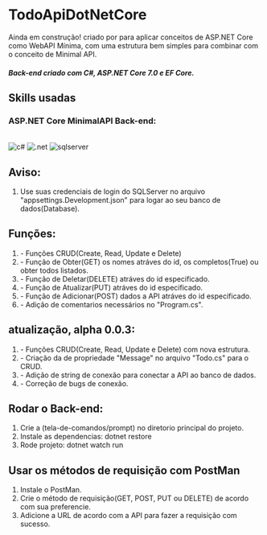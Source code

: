 ﻿# TodoApiDotNetCore
<p>Ainda em construção! criado por para aplicar conceitos de ASP.NET Core como WebAPI Mínima, com uma estrutura bem simples para combinar com o conceito de Minimal API.</p>
<h5>Back-end criado com C#, ASP.NET Core 7.0 e EF Core.</h5>

## Skills usadas
<div>
  <h3>ASP.NET Core MinimalAPI Back-end:</h3>
  <div style="display: inline_block"><br/>
  <img alt="c#" src="https://img.shields.io/badge/C%23-239120?style=for-the-badge&logo=c-sharp&logoColor=white"/>
  <img alt=".net" src="https://img.shields.io/badge/.NET-5C2D91?style=for-the-badge&logo=.net&logoColor=white"/>
  <img alt="sqlserver" src="https://img.shields.io/badge/Microsoft%20SQL%20Server-CC2927?style=for-the-badge&logo=microsoft%20sql%20server&logoColor=white"/>
</div>

## Aviso:
<ol>
  <li>Use suas credenciais de login do SQLServer no arquivo "appsettings.Development.json" para logar ao seu banco de dados(Database).</li>
</ol>

## Funções:
<ol>
  <li>- Funções CRUD(Create, Read, Update e Delete)</li>
  <li>- Função de Obter(GET) os nomes atráves do id, os completos(True) ou obter todos listados.</li>
  <li>- Função de Deletar(DELETE) atráves do id especificado.</li>
  <li>- Função de Atualizar(PUT) atráves do id especificado.</li>
  <li>- Função de Adicionar(POST) dados a API atráves do id especificado.</li>
  <li>- Adição de comentarios necessários no "Program.cs".</li>
</ol>

## atualização, alpha 0.0.3:
<ol>
  <li>- Funções CRUD(Create, Read, Update e Delete) com nova estrutura.</li>
  <li>- Criação da de propriedade "Message" no arquivo "Todo.cs" para o CRUD.</li>
  <li>- Adição de string de conexão para conectar a API ao banco de dados.</li>
  <li>- Correção de bugs de conexão.</li>
</ol>

## Rodar o Back-end:
<ol>
  <li>Crie a (tela-de-comandos/prompt) no diretorio principal do projeto.</li>
  <li>Instale as dependencias: dotnet restore</li>
  <li>Rode projeto: dotnet watch run</li>
</ol>

## Usar os métodos de requisição com PostMan
<ol>
  <li>Instale o PostMan.</li>
  <li>Crie o método de requisição(GET, POST, PUT ou DELETE) de acordo com sua preferencie.</li>
  <li>Adicione a URL de acordo com a API para fazer a requisição com sucesso.</li>
</ol>
